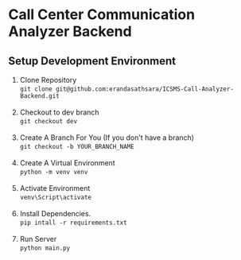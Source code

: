# Call Center Communication Analyzer Backend

## Setup Development Environment

1. Clone Repository<br/>
   `git clone git@github.com:erandasathsara/ICSMS-Call-Analyzer-Backend.git`
   <br/>
   <br/>
2. Checkout to dev branch<br/>
   `git checkout dev`
   <br/>
   <br/>
3. Create A Branch For You (If you don't have a branch)<br/>
   `git checkout -b YOUR_BRANCH_NAME`
   <br/>
   <br/>
4. Create A Virtual Environment<br/>
   `python -m venv venv`
   <br/>
   <br/>
5. Activate Environment<br/>
   `venv\Script\activate`
   <br/>
   <br/>
6. Install Dependencies.<br/>
   `pip intall -r requirements.txt`
   <br/>
   <br/>
7. Run Server<br/>
   `python main.py`
